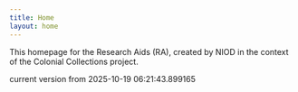 ```yaml
---
title: Home
layout: home
---
```


This homepage for the Research Aids (RA), created by NIOD in the context of the Colonial Collections project. 


current version from 2025-10-19 06:21:43.899165